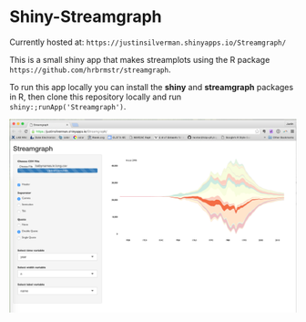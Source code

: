 Shiny-Streamgraph
===============
Currently hosted at: `https://justinsilverman.shinyapps.io/Streamgraph/`

This is a small shiny app that makes streamplots using the R package 
`https://github.com/hrbrmstr/streamgraph`. 

To run this app locally you can install the **shiny** and **streamgraph** 
packages in R, then clone this repository locally and run
`shiny:;runApp('Streamgraph')`. 

![screenshot](imgs/Screenshot_Shiny-Streamgraph.png "Screenshot")

